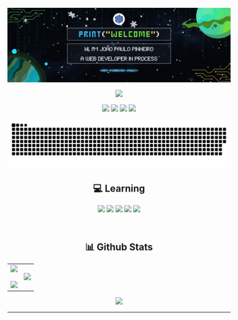 <p></p>

<!-- Banner -->
<img src="https://github.com/dev-pinheiro-joao/dev-pinheiro-joao/blob/main/banner.gif" />

<!-- Readme Typing (Inspired by Nneji123) -->
<p align="center">
   <a href="https://github.com/DenverCoder1/readme-typing-svg">
      <img src="https://readme-typing-svg.herokuapp.com?lines=Welcome+to+my+GitHub+Profile!;I'm+still+a+beginner!;I'm+also+studying+Web+Development&font=IBM+Plex+Sans&center=true&size=25">
   </a>
</p>

<!-- Badges (Inspired by ritik307)-->
<p align="center">
   <img src="https://visitor-badge.laobi.icu/badge?page_id=dev-pinheiro-joao.repoName"/>
   <img src="https://komarev.com/ghpvc/?username=dev-pinheiro-joao"/> 
   <img src="https://badges.pufler.dev/repos/dev-pinheiro-joao"/>
   <img src="https://badges.pufler.dev/commits/monthly/dev-pinheiro-joao"/>
</p>

<!-- Snake -->
<div align="center">
   <picture>
      <source media="(prefers-color-scheme: dark)" srcset="https://raw.githubusercontent.com/dev-pinheiro-joao/dev-pinheiro-joao/output/github-contribution-grid-snake-dark.svg">
      <source media="(prefers-color-scheme: light)" srcset="https://raw.githubusercontent.com/dev-pinheiro-joao/dev-pinheiro-joao/output/github-contribution-grid-snake.svg">
      <img alt="github contribution grid snake animation" src="https://raw.githubusercontent.com/dev-pinheiro-joao/dev-pinheiro-joao/output/github-contribution-grid-snake.svg">
   </picture>
</div>

<!--Languages (Inspired by ritik307) -->
<h2 align="center">💻 Learning</h2>
<p align="center">
    <img src="https://img.shields.io/badge/-HTML5-E34F26?style=for-the-badge&logo=html5&logoColor=white"/>
    <img src="https://img.shields.io/badge/-CSS3-1572B6?style=for-the-badge&logo=css3"/>
    <img src="https://img.shields.io/badge/-JavaScript%20-%23F7DF1E.svg?style=for-the-badge&logo=javascript&logoColor=black"/>
    <img src="https://img.shields.io/badge/git-%23F05033.svg?style=for-the-badge&logo=git&logoColor=white"/>
    <img src="https://img.shields.io/badge/-GitHub-black?style=for-the-badge&logo=github"/>
</p>
<br>

<!--Stats (Inspired by 1010nishant) -->
<h2 align="center">📊 Github Stats</h2>
<p>
  <table align="center">
    <tr border="none">
      <td width="50%" align="center">
        <img src="https://github-readme-stats.vercel.app/api?username=dev-pinheiro-joao&show_icons=true&theme=dark&count_private=true" />
        <br></br>
        <img src="https://github-readme-streak-stats.herokuapp.com/?user=dev-pinheiro-joao&show_icons=true&layout=compact&theme=dark" /> 
      </td>
      <td width="50%" align="center">
      <img src="https://github-readme-stats.vercel.app/api/top-langs/?username=dev-pinheiro-joao&size_weight=0.5&count_weight=0.5&theme=dark"/>
      </td>
    </tr>
  </table>
</p>

<!-- Trophy (Inspired by 1010nishant) -->
<div align="center">
  <a href="https://github.com/ryo-ma/github-profile-trophy">
    <img width=84% src="https://github-profile-trophy.vercel.app/?username=dev-pinheiro-joao&theme=radical&row=1&column=7&margin-h=15&margin-w=5&no-bg=true"/>
  </a>
</div>

--------------------
